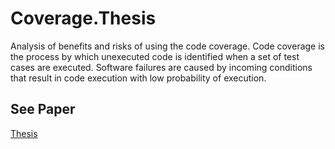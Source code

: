 # Coverage.Thesis

Analysis of benefits and risks of using the code coverage. Code coverage is the process by which unexecuted code
is identified when a set of test cases are executed. Software failures are caused by incoming conditions that 
result in code execution with low probability of execution.


## See Paper

[Thesis](https://github.com/Andres6936/Coverage.Thesis/blob/main/Thesis.pdf)
